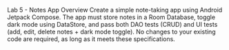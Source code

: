 Lab 5 - Notes App
Overview
Create a simple note-taking app using Android Jetpack Compose.
The app must store notes in a Room Database, toggle dark mode using DataStore,
and pass both DAO tests (CRUD) and UI tests (add, edit, delete notes + dark mode toggle).
No changes to your existing code are required, as long as it meets these specifications.